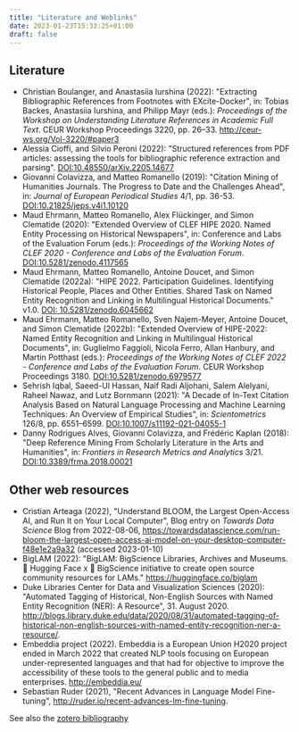 ```yaml
---
title: "Literature and Weblinks"
date: 2023-01-23T15:33:25+01:00
draft: false
---
```


## Literature

- Christian Boulanger, and Anastasiia Iurshina (2022): "Extracting Bibliographic References from Footnotes with EXcite-Docker", in: Tobias Backes, Anastasiia Iurshina, and Philipp Mayr (eds.): *Proceedings of the Workshop on Understanding Literature References in Academic Full Text*. CEUR Workshop Proceedings 3220, pp. 26–33. <http://ceur-ws.org/Vol-3220/#paper3>
- Alessia Cioffi, and Silvio Peroni (2022): "Structured references from PDF articles: assessing the tools for bibliographic reference extraction and parsing". [DOI:10.48550/arXiv.2205.14677](https://doi.org/10.48550/arXiv.2205.14677)
- Giovanni Colavizza, and Matteo Romanello (2019): "Citation Mining of Humanities Journals. The Progress to Date and the Challenges Ahead", in: *Journal of European Periodical Studies* 4/1, pp. 36-53. [DOI:10.21825/jeps.v4i1.10120](https://doi.org/10.21825/jeps.v4i1.10120)
- Maud Ehrmann, Matteo Romanello, Alex Flückinger, and Simon Clematide (2020): "Extended Overview of CLEF HIPE 2020. Named Entity Processing on Historical Newspapers", in: Conference and Labs of the Evaluation Forum (eds.): *Proceedings of the Working Notes of CLEF 2020 - Conference and Labs of the Evaluation Forum*. [DOI:10.5281/zenodo.4117565](https://doi.org/10.5281/zenodo.4117565)
- Maud Ehrmann, Matteo Romanello, Antoine Doucet, and Simon Clematide (2022a): "HIPE 2022. Participation Guidelines. Identifying Historical People, Places and Other Entities. Shared Task on Named Entity Recognition and Linking in Multilingual Historical Documents." v1.0. [DOI: 10.5281/zenodo.6045662](https://doi.org/10.5281/zenodo.6045662)
- Maud Ehrmann, Matteo Romanello, Sven Najem-Meyer, Antoine Doucet, and Simon Clematide (2022b): "Extended Overview of HIPE-2022: Named Entity Recognition and Linking in Multilingual Historical Documents", in: Guglielmo Faggioli, Nicola Ferro, Allan Hanbury, and Martin Potthast (eds.): *Proceedings of the Working Notes of CLEF 2022 - Conference and Labs of the Evaluation Forum*. CEUR Workshop Proceedings 3180. [DOI:10.5281/zenodo.6979577](https://doi.org/10.5281/zenodo.6979577)
- Sehrish Iqbal, Saeed-Ul Hassan, Naif Radi Aljohani, Salem Alelyani, Raheel Nawaz, and Lutz Bornmann (2021): "A Decade of In-Text Citation Analysis Based on Natural Language Processing and Machine Learning Techniques: An Overview of Empirical Studies", in: *Scientometrics* 126/8, pp. 6551–6599. [DOI:10.1007/s11192-021-04055-1](https://doi.org/10.1007/s11192-021-04055-1)
- Danny Rodrigues Alves, Giovanni Colavizza, and Frédéric Kaplan (2018): "Deep Reference Mining From Scholarly Literature in the Arts and Humanities", in: *Frontiers in Research Metrics and Analytics* 3/21. [DOI:10.3389/frma.2018.00021](https://doi.org/10.3389/frma.2018.00021)

## Other web resources

- Cristian Arteaga (2022), "Understand BLOOM, the Largest Open-Access AI, and Run It on Your Local Computer", Blog entry on *Towards Data Science* Blog from 2022-08-06, <https://towardsdatascience.com/run-bloom-the-largest-open-access-ai-model-on-your-desktop-computer-f48e1e2a9a32> (accessed 2023-01-10)
- BigLAM (2022): "BigLAM: BigScience Libraries, Archives and Museums. 🤗 Hugging Face x 🌸 BigScience initiative to create open source community resources for LAMs." <https://huggingface.co/biglam>
- Duke Libraries Center for Data and Visualization Sciences (2020): "Automated Tagging of Historical, Non-English Sources with Named Entity Recognition (NER): A Resource", 31. August 2020. <http://blogs.library.duke.edu/data/2020/08/31/automated-tagging-of-historical-non-english-sources-with-named-entity-recognition-ner-a-resource/>.
- Embeddia project (2022). Embeddia is a European Union H2020 project ended in March 2022 that created NLP tools focusing on European under-represented languages and that had for objective to improve the accessibility of these tools to the general public and to media enterprises. <http://embeddia.eu/>
- Sebastian Ruder (2021), "Recent Advances in Language Model Fine-tuning", <http://ruder.io/recent-advances-lm-fine-tuning>.

See also the [zotero bibliography](https://www.zotero.org/groups/4370759/digital_research_in_law/collections/6BG736M8)
